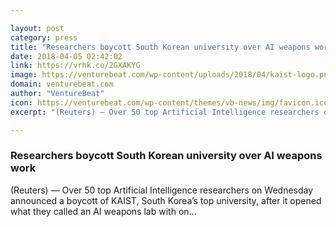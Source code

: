 ```yaml
---

layout: post
category: press
title: "Researchers boycott South Korean university over AI weapons work"
date: 2018-04-05 02:42:02
link: https://vrhk.co/2GXAKYG
image: https://venturebeat.com/wp-content/uploads/2018/04/kaist-logo.png?fit=1200%2C600&strip=all
domain: venturebeat.com
author: "VentureBeat"
icon: https://venturebeat.com/wp-content/themes/vb-news/img/favicon.ico
excerpt: "(Reuters) — Over 50 top Artificial Intelligence researchers on Wednesday announced a boycott of KAIST, South Korea’s top university, after it opened what they called an AI weapons lab with on…"

---
```


### Researchers boycott South Korean university over AI weapons work

(Reuters) — Over 50 top Artificial Intelligence researchers on Wednesday announced a boycott of KAIST, South Korea’s top university, after it opened what they called an AI weapons lab with on…